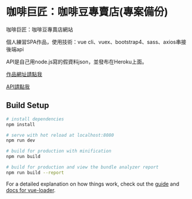 # 咖啡巨匠：咖啡豆專賣店(專案備份)

咖啡巨匠：咖啡豆專賣店網站

個人練習SPA作品，使用技術：vue cli、vuex、bootstrap4、sass、axios串接後端api

API是自己用node.js寫的假資料json，並發布在Heroku上面。

[作品網址請點我](https://allen8101070.github.io/coffeeMasterWebsite/)

[API請點我](https://fake-coffee-api.herokuapp.com/coffeeAPI)

## Build Setup

``` bash
# install dependencies
npm install

# serve with hot reload at localhost:8080
npm run dev

# build for production with minification
npm run build

# build for production and view the bundle analyzer report
npm run build --report
```

For a detailed explanation on how things work, check out the [guide](http://vuejs-templates.github.io/webpack/) and [docs for vue-loader](http://vuejs.github.io/vue-loader).
